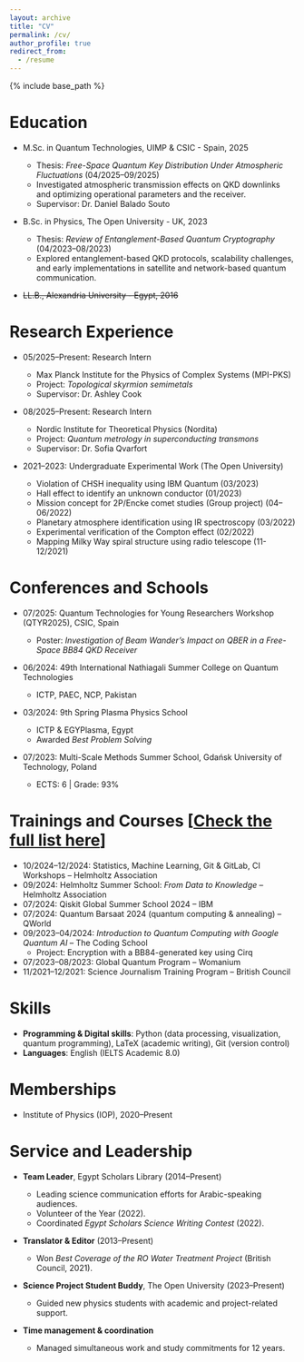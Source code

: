 ```yaml
---
layout: archive
title: "CV"
permalink: /cv/
author_profile: true
redirect_from:
  - /resume
---
```


{% include base_path %}

Education
======
* M.Sc. in Quantum Technologies, UIMP & CSIC - Spain, 2025
  * Thesis: *Free-Space Quantum Key Distribution Under Atmospheric Fluctuations* (04/2025–09/2025)  
  * Investigated atmospheric transmission effects on QKD downlinks and optimizing operational parameters and the receiver.
  * Supervisor: Dr. Daniel Balado Souto

* B.Sc. in Physics, The Open University - UK, 2023
  * Thesis: *Review of Entanglement-Based Quantum Cryptography* (04/2023–08/2023)  
  * Explored entanglement-based QKD protocols, scalability challenges, and early implementations in satellite and network-based quantum communication.

* ~~LL.B., Alexandria University - Egypt, 2016~~


Research Experience
======
* 05/2025–Present: Research Intern  
  * Max Planck Institute for the Physics of Complex Systems (MPI-PKS)
  * Project: *Topological skyrmion semimetals*  
  * Supervisor: Dr. Ashley Cook  

* 08/2025–Present: Research Intern  
  * Nordic Institute for Theoretical Physics (Nordita)  
  * Project: *Quantum metrology in superconducting transmons*  
  * Supervisor: Dr. Sofia Qvarfort  

* 2021–2023: Undergraduate Experimental Work (The Open University)
  * Violation of CHSH inequality using IBM Quantum (03/2023)  
  * Hall effect to identify an unknown conductor (01/2023)  
  * Mission concept for 2P/Encke comet studies (Group project) (04–06/2022)  
  * Planetary atmosphere identification using IR spectroscopy (03/2022)  
  * Experimental verification of the Compton effect (02/2022)  
  * Mapping Milky Way spiral structure using radio telescope (11-12/2021)  

Conferences and Schools
======
* 07/2025: Quantum Technologies for Young Researchers Workshop (QTYR2025), CSIC, Spain  
  * Poster: *Investigation of Beam Wander’s Impact on QBER in a Free-Space BB84 QKD Receiver*

* 06/2024: 49th International Nathiagali Summer College on Quantum Technologies  
  * ICTP, PAEC, NCP, Pakistan  

* 03/2024: 9th Spring Plasma Physics School  
  * ICTP & EGYPlasma, Egypt  
  * Awarded *Best Problem Solving*  

* 07/2023: Multi-Scale Methods Summer School, Gdańsk University of Technology, Poland  
  * ECTS: 6 | Grade: 93%  

Trainings and Courses [[Check the full list here](https://www.linkedin.com/in/gehadibany/details/certifications/)]
======
* 10/2024–12/2024: Statistics, Machine Learning, Git & GitLab, CI Workshops – Helmholtz Association  
* 09/2024: Helmholtz Summer School: *From Data to Knowledge* – Helmholtz Association  
* 07/2024: Qiskit Global Summer School 2024 – IBM  
* 07/2024: Quantum Barsaat 2024 (quantum computing & annealing) – QWorld  
* 09/2023–04/2024: *Introduction to Quantum Computing with Google Quantum AI* – The Coding School  
  * Project: Encryption with a BB84-generated key using Cirq 
* 07/2023–08/2023: Global Quantum Program – Womanium  
* 11/2021–12/2021: Science Journalism Training Program – British Council  

Skills
======
* **Programming & Digital skills**: Python (data processing, visualization, quantum programming), LaTeX (academic writing), Git (version control)  
* **Languages**: English (IELTS Academic 8.0)  

Memberships
======
* Institute of Physics (IOP), 2020–Present  

Service and Leadership
======
* **Team Leader**, Egypt Scholars Library (2014–Present)  
  * Leading science communication efforts for Arabic-speaking audiences.  
  * Volunteer of the Year (2022).  
  * Coordinated *Egypt Scholars Science Writing Contest* (2022).  

* **Translator & Editor** (2013–Present)  
  * Won *Best Coverage of the RO Water Treatment Project* (British Council, 2021).  

* **Science Project Student Buddy**, The Open University (2023–Present)  
  * Guided new physics students with academic and project-related support.  

* **Time management & coordination**  
  * Managed simultaneous work and study commitments for 12 years.  
